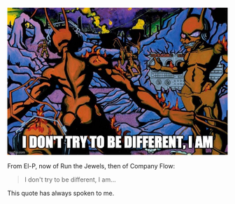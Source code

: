 ![elp](https://raw.githubusercontent.com/muneer78/muneer78.github.io/master/images/elp.jpeg)


From El-P, now of Run the Jewels, then of Company Flow:
> I don't try to be different, I am...

This quote has always spoken to me.


